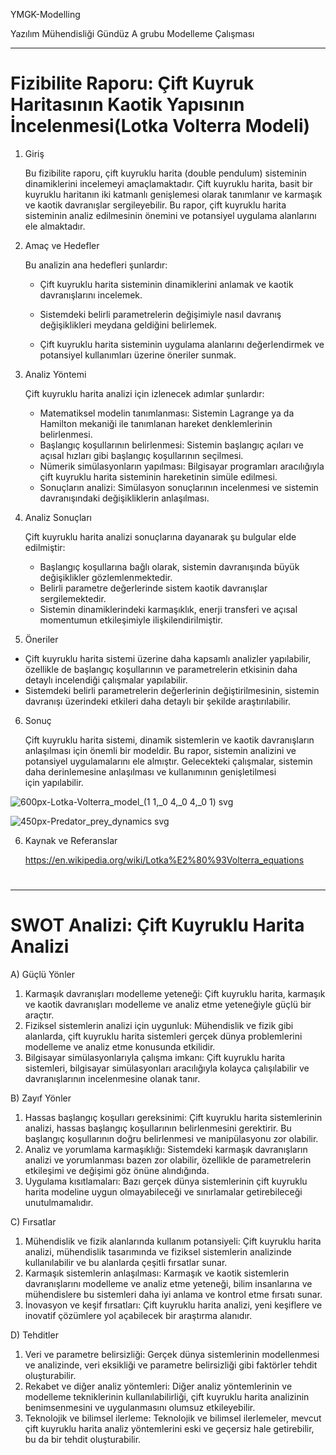 YMGK-Modelling

Yazılım Mühendisliği Gündüz A grubu Modelleme Çalışması
***
# Fizibilite Raporu: Çift Kuyruk Haritasının Kaotik Yapısının İncelenmesi(Lotka Volterra Modeli)

1. Giriş

   Bu fizibilite raporu, çift kuyruklu harita (double pendulum) sisteminin dinamiklerini incelemeyi amaçlamaktadır. Çift kuyruklu harita, basit bir kuyruklu haritanın iki katmanlı genişlemesi olarak tanımlanır ve karmaşık ve kaotik davranışlar sergileyebilir. Bu rapor, çift kuyruklu harita sisteminin analiz edilmesinin önemini ve potansiyel uygulama alanlarını ele almaktadır.


2. Amaç ve Hedefler

    Bu analizin ana hedefleri şunlardır:

     - Çift kuyruklu harita sisteminin dinamiklerini anlamak ve kaotik davranışlarını incelemek.
    
     - Sistemdeki belirli parametrelerin değişimiyle nasıl davranış değişiklikleri meydana geldiğini belirlemek.
    
     - Çift kuyruklu harita sisteminin uygulama alanlarını değerlendirmek ve potansiyel kullanımları üzerine öneriler sunmak.


3. Analiz Yöntemi

   Çift kuyruklu harita analizi için izlenecek adımlar şunlardır:
   
     - Matematiksel modelin tanımlanması: Sistemin Lagrange ya da Hamilton mekaniği ile tanımlanan hareket denklemlerinin belirlenmesi.
     - Başlangıç koşullarının belirlenmesi: Sistemin başlangıç açıları ve açısal hızları gibi başlangıç koşullarının seçilmesi.
     - Nümerik simülasyonların yapılması: Bilgisayar programları aracılığıyla çift kuyruklu harita sisteminin hareketinin simüle edilmesi.
     - Sonuçların analizi: Simülasyon sonuçlarının incelenmesi ve sistemin davranışındaki değişikliklerin anlaşılması.

4. Analiz Sonuçları
   
   Çift kuyruklu harita analizi sonuçlarına dayanarak şu bulgular elde edilmiştir:

     - Başlangıç koşullarına bağlı olarak, sistemin davranışında büyük değişiklikler gözlemlenmektedir.
     - Belirli parametre değerlerinde sistem kaotik davranışlar sergilemektedir.
     - Sistemin dinamiklerindeki karmaşıklık, enerji transferi ve açısal momentumun etkileşimiyle ilişkilendirilmiştir.

5. Öneriler

  - Çift kuyruklu harita sistemi üzerine daha kapsamlı analizler yapılabilir, özellikle de başlangıç koşullarının ve parametrelerin etkisinin daha detaylı incelendiği çalışmalar yapılabilir.
  - Sistemdeki belirli parametrelerin değerlerinin değiştirilmesinin, sistemin davranışı üzerindeki etkileri daha detaylı bir şekilde araştırılabilir.

6. Sonuç

   Çift kuyruklu harita sistemi, dinamik sistemlerin ve kaotik davranışların anlaşılması için önemli bir modeldir. Bu rapor, sistemin analizini ve potansiyel uygulamalarını ele almıştır. Gelecekteki çalışmalar,      sistemin daha derinlemesine anlaşılması ve kullanımının genişletilmesi için yapılabilir.   

![600px-Lotka-Volterra_model_(1 1,_0 4,_0 4,_0 1) svg](https://github.com/akkilicbeyza/YMGK-Modelling/assets/81364306/daf79a13-f4e2-462b-8f73-dfb7a963b3f5)

![450px-Predator_prey_dynamics svg](https://github.com/akkilicbeyza/YMGK-Modelling/assets/81364306/797e4077-f8db-4b42-9708-b56eff04cf47)

6. Kaynak ve Referanslar
   
     https://en.wikipedia.org/wiki/Lotka%E2%80%93Volterra_equations
#
***
# SWOT Analizi: Çift Kuyruklu Harita Analizi

A) Güçlü Yönler

1. Karmaşık davranışları modelleme yeteneği: Çift kuyruklu harita, karmaşık ve kaotik davranışları modelleme ve analiz etme yeteneğiyle güçlü bir araçtır.
2. Fiziksel sistemlerin analizi için uygunluk: Mühendislik ve fizik gibi alanlarda, çift kuyruklu harita sistemleri gerçek dünya problemlerini modelleme ve analiz etme konusunda etkilidir.
3. Bilgisayar simülasyonlarıyla çalışma imkanı: Çift kuyruklu harita sistemleri, bilgisayar simülasyonları aracılığıyla kolayca çalışılabilir ve davranışlarının incelenmesine olanak tanır.


B) Zayıf Yönler

1. Hassas başlangıç koşulları gereksinimi: Çift kuyruklu harita sistemlerinin analizi, hassas başlangıç koşullarının belirlenmesini gerektirir. Bu başlangıç koşullarının doğru belirlenmesi ve manipülasyonu zor olabilir.
2. Analiz ve yorumlama karmaşıklığı: Sistemdeki karmaşık davranışların analizi ve yorumlanması bazen zor olabilir, özellikle de parametrelerin etkileşimi ve değişimi göz önüne alındığında.
3. Uygulama kısıtlamaları: Bazı gerçek dünya sistemlerinin çift kuyruklu harita modeline uygun olmayabileceği ve sınırlamalar getirebileceği unutulmamalıdır.


C) Fırsatlar

1. Mühendislik ve fizik alanlarında kullanım potansiyeli: Çift kuyruklu harita analizi, mühendislik tasarımında ve fiziksel sistemlerin analizinde kullanılabilir ve bu alanlarda çeşitli fırsatlar sunar.
2. Karmaşık sistemlerin anlaşılması: Karmaşık ve kaotik sistemlerin davranışlarını modelleme ve analiz etme yeteneği, bilim insanlarına ve mühendislere bu sistemleri daha iyi anlama ve kontrol etme fırsatı sunar.
3. İnovasyon ve keşif fırsatları: Çift kuyruklu harita analizi, yeni keşiflere ve inovatif çözümlere yol açabilecek bir araştırma alanıdır.


D) Tehditler

1. Veri ve parametre belirsizliği: Gerçek dünya sistemlerinin modellenmesi ve analizinde, veri eksikliği ve parametre belirsizliği gibi faktörler tehdit oluşturabilir.
2. Rekabet ve diğer analiz yöntemleri: Diğer analiz yöntemlerinin ve modelleme tekniklerinin kullanılabilirliği, çift kuyruklu harita analizinin benimsenmesini ve uygulanmasını olumsuz etkileyebilir.
3. Teknolojik ve bilimsel ilerleme: Teknolojik ve bilimsel ilerlemeler, mevcut çift kuyruklu harita analiz yöntemlerini eski ve geçersiz hale getirebilir, bu da bir tehdit oluşturabilir.

#

